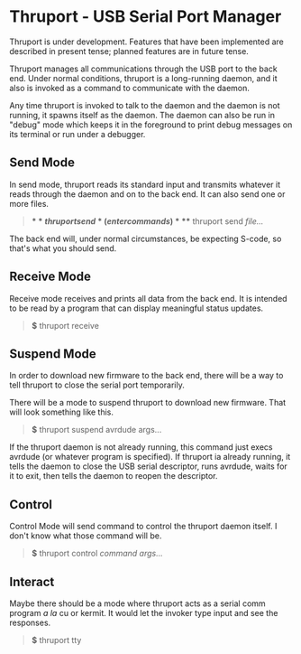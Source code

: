 # Thruport - USB Serial Port Manager

Thruport is under development.  Features that have been implemented are
described in present tense; planned features are in future tense.

Thruport manages all communications through the USB port to the back
end.  Under normal conditions, thruport is a long-running daemon, and it
also is invoked as a command to communicate with the daemon.

Any time thruport is invoked to talk to the daemon and the daemon is
not running, it spawns itself as the daemon.  The daemon can also be
run in "debug" mode which keeps it in the foreground to print debug
messages on its terminal or run under a debugger.


## Send Mode

In send mode, thruport reads its standard input and transmits
whatever it reads through the daemon and on to the back end.
It can also send one or more files.

> **$** thruport send  
> *(enter commands)*  
> **$** thruport send *file...*

The back end will, under normal circumstances, be expecting
S-code, so that's what you should send.


## Receive Mode

Receive mode receives and prints all data from the back end.
It is intended to be read by a program that can display meaningful
status updates.

> **$** thruport receive


## Suspend Mode

In order to download new firmware to the back end, there will be
a way to tell thruport to close the serial port temporarily.


There will be a mode to suspend thruport to download new firmware.
That will look something like this.

> **$** thruport suspend avrdude args...

If the thruport daemon is not already running, this command just execs
avrdude (or whatever program is specified).  If thruport ia already
running, it tells the daemon to close the USB serial descriptor, runs
avrdude, waits for it to exit, then tells the daemon to reopen the
descriptor.


## Control

Control Mode will send command to control the thruport daemon itself.
I don't know what those command will be.

> **$** thruport control *command args...*


## Interact

Maybe there should be a mode where thruport acts as a serial comm
program *a la* cu or kermit.  It would let the invoker type input
and see the responses.

> **$** thruport tty

